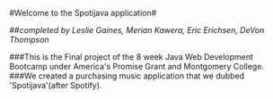 #Welcome to the Spotijava application#

##*completed by Leslie Gaines, Merian Kawera, Eric Erichsen, DeVon Thompson*

###This is the Final project of the 8 week Java Web Development Bootcamp under America's Promise Grant and Montgomery College.
###We created a purchasing music application that we dubbed 'Spotijava'(after Spotify).


